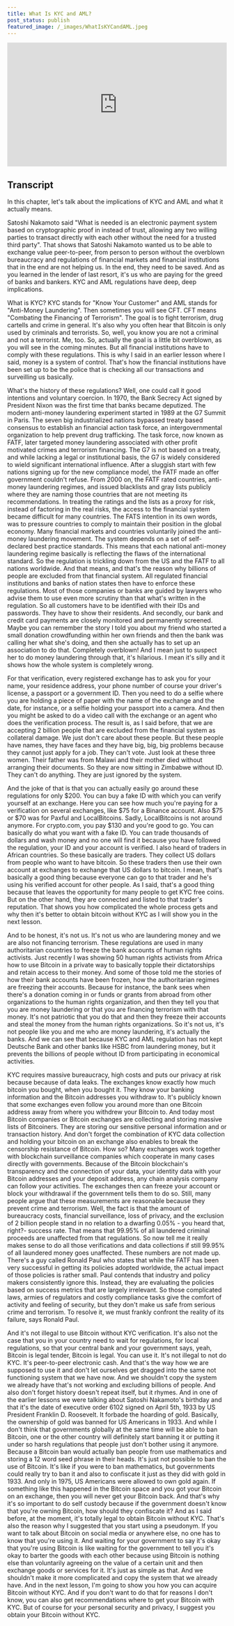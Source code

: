 ```yaml
---
title: What Is KYC and AML?
post_status: publish
featured_image: /_images/WhatIsKYCandAML.jpeg
---
```


<div style="padding:56.25% 0 0 0;position:relative;"><iframe src="https://player.vimeo.com/video/843681904?badge=0&amp;autopause=0&amp;player_id=0&amp;app_id=58479" frameborder="0" allow="autoplay; fullscreen; picture-in-picture" allowfullscreen style="position:absolute;top:0;left:0;width:100%;height:100%;" title="066 What is KYC and AML"></iframe></div>

<div style="margin-bottom:30px;"></div>

## Transcript
In this chapter, let's talk about the implications of KYC and AML and what it actually means. 

Satoshi Nakamoto said "What is needed is an electronic payment system based on cryptographic proof in instead of trust, allowing any two willing parties to transact directly with each other without the need for a trusted third party". That shows that Satoshi Nakamoto wanted us to be able to exchange value peer-to-peer, from person to person without the overblown bureaucracy and regulations of financial markets and financial institutions that in the end are not helping us. In the end, they need to be saved. And as you learned in the lender of last resort, it's us who are paying for the greed of banks and bankers. KYC and AML regulations have deep, deep implications. 

What is KYC? KYC stands for "Know Your Customer" and AML stands for "Anti-Money Laundering". Then sometimes you will see CFT. CFT means "Combating the Financing of Terrorism". The goal is to fight terrorism, drug cartells and crime in general. It's also why you often hear that Bitcoin is only used by criminals and terrorists. So, well, you know you are not a criminal and not a terrorist. Me, too. So, actually the goal is a little bit overblown, as you will see in the coming minutes. But all financial institutions have to comply with these regulations. This is why I said in an earlier lesson where I said, money is a system of control. That's how the financial institutions have been set up to be the police that is checking all our transactions and surveilling us basically. 

What's the history of these regulations? Well, one could call it good intentions and voluntary coercion. In 1970, the Bank Secrecy Act signed by President Nixon was the first time that banks became deputized. The modern anti-money laundering experiment started in 1989 at the G7 Summit in Paris. The seven big industrialized nations bypassed treaty based consensus to establish an financial action task force, an intergovernmental organization to help prevent drug trafficking. The task force, now known as FATF, later targeted money laundering associated with other profit motivated crimes and terrorism financing. The G7 is not based on a treaty, and while lacking a legal or institutional basis, the G7 is widely considered to wield significant international influence. After a sluggish start with few nations signing up for the new compliance model, the FATF made an offer government couldn't refuse. From 2000 on, the FATF rated countries, anti-money laundering regimes, and issued blacklists and gray lists publicly where they are naming those countries that are not meeting its recommendations. In treating the ratings and the lists as a proxy for risk, instead of factoring in the real risks, the access to the financial system became difficult for many countries. The FATS intention in its own words, was to pressure countries to comply to maintain their position in the global economy. Many financial markets and countries voluntarily joined the anti-money laundering movement. The system depends on a set of self-declared best practice standards. This means that each national anti-money laundering regime basically is reflecting the flaws of the international standard. So the regulation is trickling down from the US and the FATF to all nations worldwide. And that means, and that's the reason why billions of people are excluded from that financial system. All regulated financial institutions and banks of nation states then have to enforce these regulations. Most of those companies or banks are guided by lawyers who advise them to use even more scrutiny than that what's written in the regulation. So all customers have to be identified with their IDs and passwords. They have to show their residents. And secondly, our bank and credit card payments are closely monitored and permanently screened. Maybe you can remember the story I told you about my friend who started a small donation crowdfunding within her own friends and then the bank was calling her what she's doing, and then she actually has to set up an association to do that. Completely overblown! And I mean just to suspect her to do money laundering through that, it's hilarious. I mean it's silly and it shows how the whole system is completely wrong. 

For that verification, every registered exchange has to ask you for your name, your residence address, your phone number of course your driver's license, a passport or a government ID. Then you need to do a selfie where you are holding a piece of paper with the name of the exchange and the date, for instance, or a selfie holding your passport into a camera. And then you might be asked to do a video call with the exchange or an agent who does the verification process. The result is, as I said before, that we are accepting 2 billion people that are excluded from the financial system as collateral damage. We just don't care about these people. But these people have names, they have faces and they have big, big, big problems because they cannot just apply for a job. They can't vote. Just look at these three women. Their father was from Malawi and their mother died without arranging their documents. So they are now sitting in Zimbabwe without ID. They can't do anything. They are just ignored by the system. 

And the joke of that is that you can actually easily go around these regulations for only $200. You can buy a fake ID with which you can verify yourself at an exchange. Here you can see how much you're paying for a verification on several exchanges, like $75 for a Binance account. Also $75 or $70 was for Paxful and LocalBitcoins. Sadly, LocalBitcoins is not around anymore. For crypto.com, you pay $130 and you're good to go. You can basically do what you want with a fake ID. You can trade thousands of dollars and wash money and no one will find it because you have followed the regulation, your ID and your account is verified. I also heard of traders in African countries. So these basically are traders. They collect US dollars from people who want to have bitcoin. So these traders then use their own account at exchanges to exchange that US dollars to bitcoin. I mean, that's basically a good thing because everyone can go to that trader and he's using his verified account for other people. As I said, that's a good thing because that leaves the opportunity for many people to get KYC free coins. But on the other hand, they are connected and listed to that trader's reputation. That shows you how complicated the whole process gets and why then it's better to obtain bitcoin without KYC as I will show you in the next lesson. 

And to be honest, it's not us. It's not us who are laundering money and we are also not financing terrorism. These regulations are used in many authoritarian countries to freeze the bank accounts of human rights activists. Just recently I was showing 50 human rights activists from Africa how to use Bitcoin in a private way to basically topple their dictatorships and retain access to their money. And some of those told me the stories of how their bank accounts have been frozen, how the authoritarian regimes are freezing their accounts. Because for instance, the bank sees when there's a donation coming in or funds or grants from abroad from other organizations to the human rights organization, and then they tell you that you are money laundering or that you are financing terrorism with that money. It's not patriotic that you do that and then they freeze their accounts and steal the money from the human rights organizations. So it's not us, it's not people like you and me who are money laundering, it's actually the banks. And we can see that because KYC and AML regulation has not kept Deutsche Bank and other banks like HSBC from laundering money, but it prevents the billions of people without ID from participating in economical activities. 

KYC requires massive bureaucracy, high costs and puts our privacy at risk because because of data leaks. The exchanges know exactly how much bitcoin you bought, when you bought it. They know your banking information and the Bitcoin addresses you withdraw to. It's publicly known that some exchanges even follow you around more than one Bitcoin address away from where you withdrew your Bitcoin to. And today most Bitcoin companies or Bitcoin exchanges are collecting and storing massive lists of Bitcoiners. They are storing our sensitive personal information and or transaction history. And don't forget the combination of KYC data collection and holding your bitcoin on an exchange also enables to break the censorship resistance of Bitcoin. How so? Many exchanges work together with blockchain surveillance companies which cooperate in many cases directly with governments. Because of the Bitcoin blockchain's transparency and the connection of your data, your identity data with your Bitcoin addresses and your deposit address, any chain analysis company can follow your activities. The exchanges then can freeze your account or block your withdrawal if the government tells them to do so. Still, many people argue that these measurements are reasonable because they prevent crime and terrorism. Well, the fact is that the amount of bureaucracy costs, financial surveillance, loss of privacy, and the exclusion of 2 billion people stand in no relation to a dwarfing 0.05% - you heard that, right?- success rate. That means that 99.95% of all laundered criminal proceeds are unaffected from that regulations. So now tell me it really makes sense to do all those verifications and data collections if still 99.95% of all laundered money goes unaffected. These numbers are not made up. There's a guy called Ronald Paul who states that while the FATF has been very successful in getting its policies adopted worldwide, the actual impact of those policies is rather small. Paul contends that industry and policy makers consistently ignore this. Instead, they are evaluating the policies based on success metrics that are largely irrelevant. So those complicated laws, armies of regulators and costly compliance tasks give the comfort of activity and feeling of security, but they don't make us safe from serious crime and terrorism. To resolve it, we must frankly confront the reality of its failure, says Ronald Paul. 

And it's not illegal to use Bitcoin without KYC verification. It's also not the case that you in your country need to wait for regulations, for local regulations, so that your central bank and your government says, yeah, Bitcoin is legal tender, Bitcoin is legal. You can use it. It's not illegal to not do KYC. It's peer-to-peer electronic cash. And that's the way how we are supposed to use it and don't let ourselves get dragged into the same not functioning system that we have now. And we shouldn't copy the system we already have that's not working and excluding billions of people. And also don't forget history doesn't repeat itself, but it rhymes. And in one of the earlier lessons we were talking about Satoshi Nakamoto's birthday and that it's the date of executive order 6102 signed on April 5th, 1933 by US President Franklin D. Roosevelt. It forbade the hoarding of gold. Basically, the ownership of gold was banned for US Americans in 1933. And while I don't think that governments globally at the same time will be able to ban Bitcoin, one or the other country will definitely start banning it or putting it under so harsh regulations that people just don't bother using it anymore. Because a Bitcoin ban would actually ban people from use mathematics and storing a 12 word seed phrase in their heads. It's just not possible to ban the use of Bitcoin. It's like if you were to ban mathematics, but governments could really try to ban it and also to confiscate it just as they did with gold in 1933. And only in 1975, US Americans were allowed to own gold again. If something like this happened in the Bitcoin space and you got your Bitcoin on an exchange, then you will never get your Bitcoin back. And that's why it's so important to do self custody because if the government doesn't know that you're owning Bitcoin, how should they confiscate it? And as I said before, at the moment, it's totally legal to obtain Bitcoin without KYC. That's also the reason why I suggested that you start using a pseudonym. If you want to talk about Bitcoin on social media or anywhere else, no one has to know that you're using it. And waiting for your government to say it's okay that you're using Bitcoin is like waiting for the government to tell you it's okay to barter the goods with each other because using Bitcoin is nothing else than voluntarily agreeing on the value of a certain unit and then exchange goods or services for it. It's just as simple as that. And we shouldn't make it more complicated and copy the system that we already have. And in the next lesson, I'm going to show you how you can acquire Bitcoin without KYC. And if you don't want to do that for reasons I don't know, you can also get recommendations where to get your Bitcoin with KYC. But of course for your personal security and privacy, I suggest you obtain your Bitcoin without KYC.
